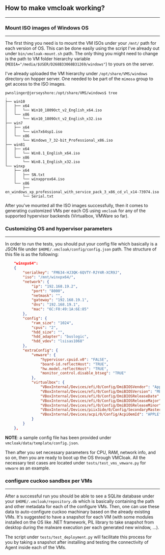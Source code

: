 ## How to make vmcloak working?
----


### Mount ISO images of Windows OS 
----
The first thing you need is to mount the VM ISOs under your `/mnt/` path for
each version of OS. This can be done easily using the script I've already out
under `bin/vmcloak-mount.sh` path. The only thing you might need to change is
the path to VM folder hierarchy variable
(`MEDIA="/media/$USER/D268B33068B31269/windows"`) to yours on the server. 

I've already uploaded the VM hierarchy under `/opt/share/VMS/windows` directory
on hopper server. One needed to be part of the `mimosa` group to get access to the ISO
images. 

```
pwnslinger@jerseyshore:/opt/share/VMS/windows$ tree
.
├── win10
│   ├── x64
│   │   └── Win10_1809Oct_v2_English_x64.iso
│   └── x86
│       └── Win10_1809Oct_v2_English_x32.iso
├── win7
│   ├── x64
│   │   └── win7x64sp1.iso
│   └── x86
│       └── Windows_7_32-bit_Professional_x86.iso
├── win81
│   ├── x64
│   │   └── Win8.1_English_x64.iso
│   └── x86
│       └── Win8.1_English_x32.iso
└── winxp
    ├── x64
    │   ├── SN.txt
    │   └── winxpprox64.iso
    └── x86
        ├── en_windows_xp_professional_with_service_pack_3_x86_cd_vl_x14-73974.iso
        └── Serial.txt
``` 

After you've mounted all the ISO images successfully, then it comes to
generating customized VMs per each OS using `vmcloak` for any of the supported
hypervisor backends (Virtualbox, VMWare so far). 

### Customizing OS and hypervisor parameters 
----
In order to run the tests, you should put your config file which basically is a
JSON file under `$HOME/.vmcloak/config/config.json` path. The structure of this
file is as the following: 

```json
    "winxpx64":
    {
        "serialkey": "FM634-HJ3QK-6QVTY-RJY4R-XCR9J",
        "iso": "/mnt/winxpx64/",
        "network": {
            "ip": "192.168.19.2",
            "port": "8000",
            "netmask": "",
            "gateway": "192.168.19.1",
            "dns": "192.168.19.1",
            "mac": "6C:F0:49:1A:6E:85"
        },
        "config": {
            "ram_size": "1024",
            "cpus": "2",
            "hdd_size": "",
            "hdd_adapter": "buslogic",
            "hdd_vdev": "lsisas1068"
        },
        "extraConfig": {
            "vmware": {
                "hypervisor.cpuid.v0": "FALSE",
                "board-id.reflectHost": "TRUE",
                "hw.model.reflectHost": "TRUE",
                "monitor_control.disable_btseg": "TRUE"
            },
            "virtualbox": {
                "VBoxInternal/Devices/efi/0/Config/DmiBIOSVendor": "Apple Inc.",
                "VBoxInternal/Devices/efi/0/Config/DmiBIOSVersion": "MB52.88Z.0088.B05.0904162222",
                "VBoxInternal/Devices/efi/0/Config/DmiBIOSReleaseDate": "08/10/13",
                "VBoxInternal/Devices/efi/0/Config/DmiBIOSReleaseMajor": "5",
                "VBoxInternal/Devices/efi/0/Config/DmiBIOSReleaseMinor": "9",
                "VBoxInternal/Devices/piix3ide/0/Config/SecondaryMaster/ATAPIRevision": "KAA2",
                "VBoxInternal/Devices/acpi/0/Config/AcpiOemId": "APPLE"
            }
        }
    },
``` 

**NOTE**: a sample config file has been provided under
`vmcloak/data/template/config.json`. 

Then after you set necessary parameters for CPU, RAM, network info, and so on,
then you are ready to boot up the OS through VMCloak. All the necessary test
cases are located under `tests/test_vms_vmware.py` for `vmware` as an example. 

### configure cuckoo sandbox per VMs
----
After a successful run you should be able to see a SQLite database under your
`$HOME/.vmcloak/repository.db` which is basically containing the path and other
metadata for each of the configure VMs. Then, one can use these data to
auto-configure cuckoo machinary based on the already existing VMs. It's
suggested to have a snapshot for each VM (with some modules installed on the OS
like .NET framework, PIL library to take snapshot from desktop during the
malware execution per each generated new window, ...). 

The script under `tests/test_deployment.py` will facilitate this process for you
by taking a snapshot after installing and testing the connectivity of Agent
inside each of the VMs. 
